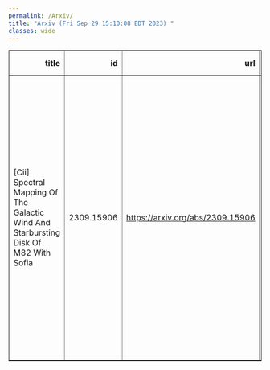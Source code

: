```yaml
---
permalink: /Arxiv/
title: "Arxiv (Fri Sep 29 15:10:08 EDT 2023) "
classes: wide
---
```

<table border="1" class="dataframe">
  <thead>
    <tr style="text-align: right;">
      <th>title</th>
      <th>id</th>
      <th>url</th>
      <th>authors</th>
      <th>Local Authors</th>
    </tr>
  </thead>
  <tbody>
    <tr>
      <td>[Cii] Spectral Mapping Of The Galactic Wind And Starbursting Disk Of M82   With Sofia</td>
      <td>2309.15906</td>
      <td><a href="https://arxiv.org/abs/2309.15906" target="_blank">https://arxiv.org/abs/2309.15906</a></td>
      <td>Rebecca C. Levy, Alberto D. Bolatto, Elizabeth Tarantino, Adam K. Leroy, Lee Armus, Kimberly L. Emig, Rodrigo Herrera-Camus, Daniel P. Marrone, Elisabeth Mills, Oliver Ricken, Juergen Stutzki, Sylvain Veilleux, Fabian Walter</td>
      <td>Adam Leroy</td>
    </tr>
  </tbody>
</table>